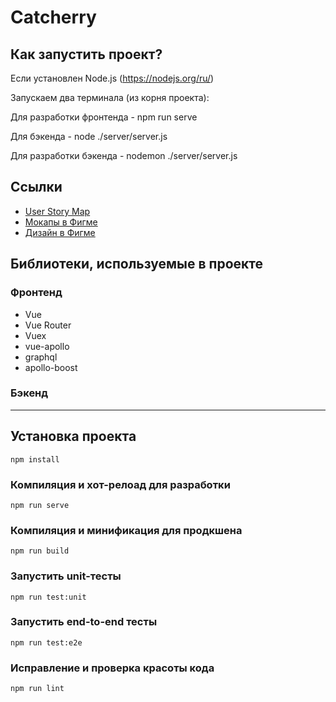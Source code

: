 # Catcherry

## Как запустить проект?

Если установлен Node.js (https://nodejs.org/ru/)

Запускаем два терминала (из корня проекта):

Для разработки фронтенда - npm run serve

Для бэкенда - node ./server/server.js

Для разработки бэкенда - nodemon ./server/server.js
 

## Ссылки

- [User Story Map](https://miro.com/app/board/o9J_ko_Wcxs=/)
- [Мокапы в Фигме](https://www.figma.com/file/xNlbSw5qeABBaTI40tbzvN/%D0%A4%D0%B8%D1%88%D0%BA%D0%B0?node-id=0%3A1)
- [Дизайн в Фигме](https://www.figma.com/file/nU9HNcIetZkjN6DJrSZEN9/Untitled?node-id=1%3A420)

## Библиотеки, используемые в проекте

### Фронтенд

- Vue
- Vue Router
- Vuex
- vue-apollo
- graphql
- apollo-boost

### Бэкенд

---

## Установка проекта

```
npm install
```

### Компиляция и хот-релоад для разработки

```
npm run serve
```

### Компиляция и минификация для продкшена

```
npm run build
```

### Запустить unit-тесты

```
npm run test:unit
```

### Запустить end-to-end тесты

```
npm run test:e2e
```

### Исправление и проверка красоты кода

```
npm run lint
```
